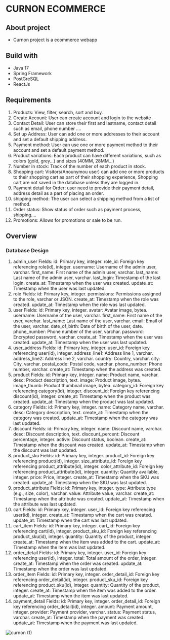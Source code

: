 # CURNON ECOMMERCE
## About project
- Curnon project is a ecommerce webapp 
## Build with
- Java 17
- Spring Framework
- PostGreSQL
- ReactJs
## Requirements
1. Products: View, filter, search, sort and buy. 
2. Create Account: User can create account and login to the website
3. Contact Detail: User can store their first and lastname, contact detail such as email, phone number ....
4. Set up Address: User can add one or more addresses to their account and set a default shipping address.
5. Payment method: User can use one or more payment method to their account and set a default payment method.
6. Product variations: Each product can have different variations, such as colors (gold, grey...) and sizes (40MM, 28MM...)
7. Number in stock: Track of the number of each product in stock.
8. Shopping cart: Visitors(Anounymou user) can add one or more products to their shopping cart as part of their shopping
experience, Shopping cart are not saved in the database unless they are logged in.
9. Payment detail for Order: user need to provide their payment detail, address detail as a part of placing an order.
10. shipping method: The user can select a shipping method from a list of method.
11. Order status: Show status of order such as payment process, shipping....
12. Promotions: Allows for promotions or sale to be run.
## Overview
### Database Design
1. admin_user
   Fields:
   id: Primary key, integer.
   role_id: Foreign key referencing role(id), integer.
   username: Username of the admin user, varchar.
   first_name: First name of the admin user, varchar.
   last_name: Last name of the admin user, varchar.
   last_login: Timestamp of the last login.
   create_at: Timestamp when the user was created.
   update_at: Timestamp when the user was last updated.
2. role
   Fields:
   id: Primary key, integer.
   permissions: Permissions assigned to the role, varchar or JSON.
   create_at: Timestamp when the role was created.
   update_at: Timestamp when the role was last updated.
3. user
   Fields:
   id: Primary key, integer.
   avatar: Avatar image, bytea.
   username: Username of the user, varchar.
   first_name: First name of the user, varchar.
   last_name: Last name of the user, varchar.
   email: Email of the user, varchar.
   date_of_birth: Date of birth of the user, date.
   phone_number: Phone number of the user, varchar.
   password: Encrypted password, varchar.
   create_at: Timestamp when the user was created.
   update_at: Timestamp when the user was last updated.
4. user_address
   Fields:
   id: Primary key, integer.
   user_id: Foreign key referencing user(id), integer.
   address_line1: Address line 1, varchar.
   address_line2: Address line 2, varchar.
   country: Country, varchar.
   city: City, varchar.
   postal_code: Postal code, varchar.
   phone_number: Phone number, varchar.
   create_at: Timestamp when the address was created.
5. product
   Fields:
   id: Primary key, integer.
   name: Product name, varchar.
   desc: Product description, text.
   image: Product image, bytea.
   image_thumb: Product thumbnail image, bytea.
   category_id: Foreign key referencing category(id), integer.
   discount_id: Foreign key referencing discount(id), integer.
   create_at: Timestamp when the product was created.
   update_at: Timestamp when the product was last updated.
6. category
   Fields:
   id: Primary key, integer.
   name: Category name, varchar.
   desc: Category description, text.
   create_at: Timestamp when the category was created.
   update_at: Timestamp when the category was last updated.
7. discount
   Fields:
   id: Primary key, integer.
   name: Discount name, varchar.
   desc: Discount description, text.
   discount_percent: Discount percentage, integer.
   active: Discount status, boolean.
   create_at: Timestamp when the discount was created.
   update_at: Timestamp when the discount was last updated.
8. product_sku
   Fields:
   id: Primary key, integer.
   product_id: Foreign key referencing product(id), integer.
   size_attribute_id: Foreign key referencing product_attribute(id), integer.
   color_attribute_id: Foreign key referencing product_attribute(id), integer.
   quantity: Quantity available, integer.
   price: Price, integer.
   create_at: Timestamp when the SKU was created.
   update_at: Timestamp when the SKU was last updated.
9. product_attribute
   Fields:
   id: Primary key, integer.
   type: Attribute type (e.g., size, color), varchar.
   value: Attribute value, varchar.
   create_at: Timestamp when the attribute was created.
   update_at: Timestamp when the attribute was last updated.
10. cart
    Fields:
    id: Primary key, integer.
    user_id: Foreign key referencing user(id), integer.
    create_at: Timestamp when the cart was created.
    update_at: Timestamp when the cart was last updated.
11. cart_item
    Fields:
    id: Primary key, integer.
    cart_id: Foreign key referencing cart(id), integer.
    product_sku_id: Foreign key referencing product_sku(id), integer.
    quantity: Quantity of the product, integer.
    create_at: Timestamp when the item was added to the cart.
    update_at: Timestamp when the item was last updated.
12. order_detail
    Fields:
    id: Primary key, integer.
    user_id: Foreign key referencing user(id), integer.
    total: Total amount of the order, integer.
    create_at: Timestamp when the order was created.
    update_at: Timestamp when the order was last updated.
13. order_item
    Fields:
    id: Primary key, integer.
    order_detail_id: Foreign key referencing order_detail(id), integer.
    product_sku_id: Foreign key referencing product_sku(id), integer.
    quantity: Quantity of the product, integer.
    create_at: Timestamp when the item was added to the order.
    update_at: Timestamp when the item was last updated.
14. payment_detail
    Fields:
    id: Primary key, integer.
    order_detail_id: Foreign key referencing order_detail(id), integer.
    amount: Payment amount, integer.
    provider: Payment provider, varchar.
    status: Payment status, varchar.
    create_at: Timestamp when the payment was created.
    update_at: Timestamp when the payment was last updated.

![curnon (1)](https://github.com/user-attachments/assets/e9b3df51-b90e-4fcb-9bfb-6997c32ee32c)
